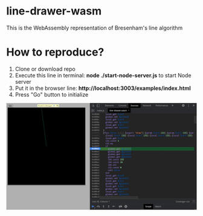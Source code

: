 # line-drawer-wasm
This is the WebAssembly representation of Bresenham's line algorithm

<a name="how-to-reproduce"></a>
# How to reproduce?
1. Clone or download repo
2. Execute this line in terminal: **node ./start-node-server.js** to start Node server
3. Put it in the browser line: **http://localhost:3003/examples/index.html**
4. Press "Go" button to initialize

![debug](examples/debug.jpg)
